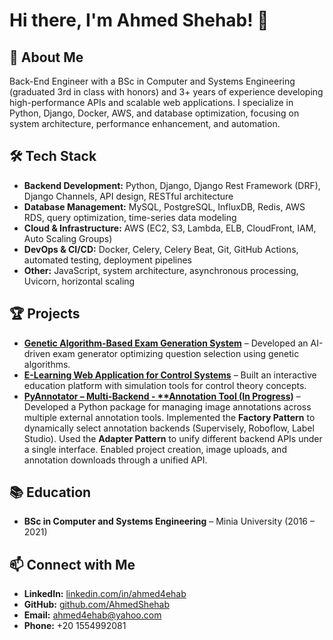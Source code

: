 # Hi there, I'm Ahmed Shehab! 👋  

## 🚀 About Me  
Back-End Engineer with a BSc in Computer and Systems Engineering (graduated 3rd in class with honors) and 3+ years of experience developing high-performance APIs and scalable web applications. I specialize in Python, Django, Docker, AWS, and database optimization, focusing on system architecture, performance enhancement, and automation.  

## 🛠️ Tech Stack  
- **Backend Development:** Python, Django, Django Rest Framework (DRF), Django Channels, API design, RESTful architecture  
- **Database Management:** MySQL, PostgreSQL, InfluxDB, Redis, AWS RDS, query optimization, time-series data modeling  
- **Cloud & Infrastructure:** AWS (EC2, S3, Lambda, ELB, CloudFront, IAM, Auto Scaling Groups)  
- **DevOps & CI/CD:** Docker, Celery, Celery Beat, Git, GitHub Actions, automated testing, deployment pipelines  
- **Other:** JavaScript, system architecture, asynchronous processing, Uvicorn, horizontal scaling  

## 🏆 Projects  
- **[Genetic Algorithm-Based Exam Generation System](https://github.com/AhmedShehab/ExamGenerator)** – Developed an AI-driven exam generator optimizing question selection using genetic algorithms.  
- **[E-Learning Web Application for Control Systems](https://github.com/AhmedShehab/control_simulator)** – Built an interactive education platform with simulation tools for control theory concepts.
- **[PyAnnotator – Multi-Backend - **Annotation Tool (In Progress)](https://github.com/AhmedShehab/pyannotator)** – Developed a Python package for managing image annotations across multiple external annotation tools. Implemented the **Factory Pattern** to dynamically select annotation backends (Supervisely, Roboflow, Label Studio). Used the **Adapter Pattern** to unify different backend APIs under a single interface. Enabled project creation, image uploads, and annotation downloads through a unified API.


## 📚 Education  
- **BSc in Computer and Systems Engineering** – Minia University (2016 – 2021)  

## 📫 Connect with Me  
- **LinkedIn:** [linkedin.com/in/ahmed4ehab](https://www.linkedin.com/in/ahmed4ehab)  
- **GitHub:** [github.com/AhmedShehab](https://github.com/AhmedShehab)  
- **Email:** ahmed4ehab@yahoo.com  
- **Phone:** +20 1554992081  
